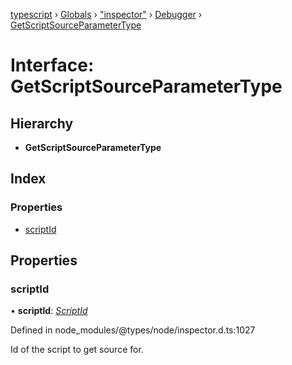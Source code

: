 [typescript](../README.md) › [Globals](../globals.md) › ["inspector"](../modules/_inspector_.md) › [Debugger](../modules/_inspector_.debugger.md) › [GetScriptSourceParameterType](_inspector_.debugger.getscriptsourceparametertype.md)

# Interface: GetScriptSourceParameterType

## Hierarchy

* **GetScriptSourceParameterType**

## Index

### Properties

* [scriptId](_inspector_.debugger.getscriptsourceparametertype.md#scriptid)

## Properties

###  scriptId

• **scriptId**: *[ScriptId](../modules/_inspector_.runtime.md#scriptid)*

Defined in node_modules/@types/node/inspector.d.ts:1027

Id of the script to get source for.
